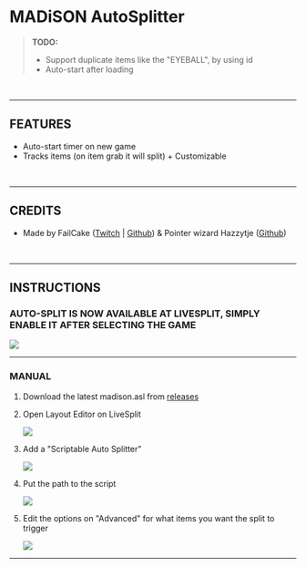 # MADiSON AutoSplitter

> **TODO:**
>    - Support duplicate items like the "EYEBALL", by using id
>    - Auto-start after loading <br>
>

<br>

------------------
## FEATURES
- Auto-start timer on new game
- Tracks items (on item grab it will split) + Customizable

<br>

-------------------------
## CREDITS

- Made by FailCake ([Twitch](https://www.twitch.tv/birbcaw_) | [Github](https://github.com/edunad)) & Pointer wizard Hazzytje ([Github](https://github.com/Hazzytje))

<br>

------------------

## INSTRUCTIONS

### AUTO-SPLIT IS NOW AVAILABLE AT LIVESPLIT, SIMPLY ENABLE IT AFTER SELECTING THE GAME
![](https://i.rawr.dev/vczQ1jLcDL.png)

------------------

### MANUAL

1. Download the latest madison.asl from [releases](https://github.com/edunad/madison-livesplit/releases)
2. Open Layout Editor on LiveSplit

    ![](https://i.rawr.dev/0rYYCohqTk.png)

3. Add a "Scriptable Auto Splitter"

    ![](https://i.rawr.dev/4ACdrsdhIG.png)

4. Put the path to the script

    ![](https://i.rawr.dev/fBJx6nyCtK.png)

5. Edit the options on "Advanced" for what items you want the split to trigger

    ![](https://i.rawr.dev/Jg9Ydy08OQ.gif)

-----
